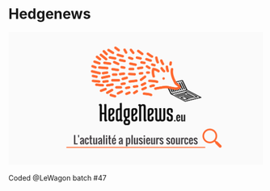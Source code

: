 # Hedgenews

![Presentation](https://raw.githubusercontent.com/guillaumecabanel/hedgenews/master/app/assets/images/hedgenews_meta_image.png)

Coded @LeWagon batch #47
